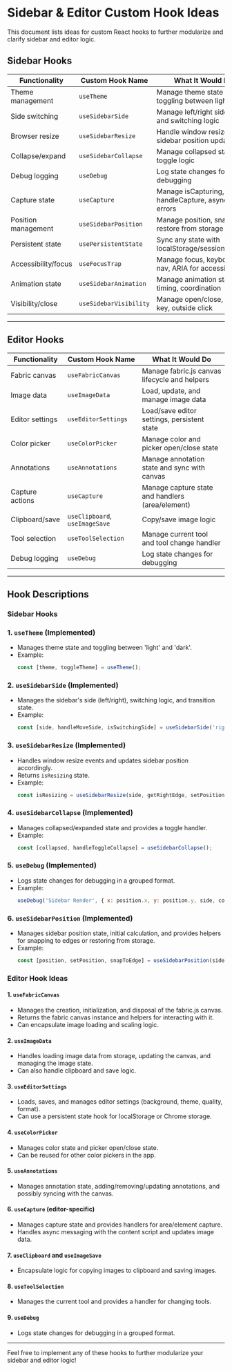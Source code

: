 # Sidebar & Editor Custom Hook Ideas

This document lists ideas for custom React hooks to further modularize and clarify sidebar and editor logic.

## Sidebar Hooks

| Functionality       | Custom Hook Name       | What It Would Do                                       | Status          |
| ------------------- | ---------------------- | ------------------------------------------------------ | --------------- |
| Theme management    | `useTheme`             | Manage theme state and toggling between light/dark     | **Implemented** |
| Side switching      | `useSidebarSide`       | Manage left/right side state and switching logic       | **Implemented** |
| Browser resize      | `useSidebarResize`     | Handle window resize and sidebar position update       | **Implemented** |
| Collapse/expand     | `useSidebarCollapse`   | Manage collapsed state and toggle logic                | **Implemented** |
| Debug logging       | `useDebug`             | Log state changes for debugging                        | **Implemented** |
| Capture state       | `useCapture`           | Manage isCapturing, handleCapture, async logic, errors | Idea            |
| Position management | `useSidebarPosition`   | Manage position, snapping, restore from storage        | **Implemented** |
| Persistent state    | `usePersistentState`   | Sync any state with localStorage/sessionStorage        | Idea            |
| Accessibility/focus | `useFocusTrap`         | Manage focus, keyboard nav, ARIA for accessibility     | Idea            |
| Animation state     | `useSidebarAnimation`  | Manage animation state, timing, coordination           | Idea            |
| Visibility/close    | `useSidebarVisibility` | Manage open/close, escape key, outside click           | Idea            |

---

## Editor Hooks

| Functionality   | Custom Hook Name               | What It Would Do                                 |
| --------------- | ------------------------------ | ------------------------------------------------ |
| Fabric canvas   | `useFabricCanvas`              | Manage fabric.js canvas lifecycle and helpers    |
| Image data      | `useImageData`                 | Load, update, and manage image data              |
| Editor settings | `useEditorSettings`            | Load/save editor settings, persistent state      |
| Color picker    | `useColorPicker`               | Manage color and picker open/close state         |
| Annotations     | `useAnnotations`               | Manage annotation state and sync with canvas     |
| Capture actions | `useCapture`                   | Manage capture state and handlers (area/element) |
| Clipboard/save  | `useClipboard`, `useImageSave` | Copy/save image logic                            |
| Tool selection  | `useToolSelection`             | Manage current tool and tool change handler      |
| Debug logging   | `useDebug`                     | Log state changes for debugging                  |

---

## Hook Descriptions

### Sidebar Hooks

### 1. `useTheme` (**Implemented**)

- Manages theme state and toggling between 'light' and 'dark'.
- Example:
  ```js
  const [theme, toggleTheme] = useTheme();
  ```

### 2. `useSidebarSide` (**Implemented**)

- Manages the sidebar's side (left/right), switching logic, and transition state.
- Example:
  ```js
  const [side, handleMoveSide, isSwitchingSide] = useSidebarSide('right', 500);
  ```

### 3. `useSidebarResize` (**Implemented**)

- Handles window resize events and updates sidebar position accordingly.
- Returns `isResizing` state.
- Example:
  ```js
  const isResizing = useSidebarResize(side, getRightEdge, setPosition);
  ```

### 4. `useSidebarCollapse` (**Implemented**)

- Manages collapsed/expanded state and provides a toggle handler.
- Example:
  ```js
  const [collapsed, handleToggleCollapse] = useSidebarCollapse();
  ```

### 5. `useDebug` (**Implemented**)

- Logs state changes for debugging in a grouped format.
- Example:
  ```js
  useDebug('Sidebar Render', { x: position.x, y: position.y, side, collapsed });
  ```

### 6. `useSidebarPosition` (**Implemented**)

- Manages sidebar position state, initial calculation, and provides helpers for snapping to edges or restoring from storage.
- Example:
  ```js
  const [position, setPosition, snapToEdge] = useSidebarPosition(side, sidebarWidth, getInitialY);
  ```

### Editor Hook Ideas

#### 1. `useFabricCanvas`

- Manages the creation, initialization, and disposal of the fabric.js canvas.
- Returns the fabric canvas instance and helpers for interacting with it.
- Can encapsulate image loading and scaling logic.

#### 2. `useImageData`

- Handles loading image data from storage, updating the canvas, and managing the image state.
- Can also handle clipboard and save logic.

#### 3. `useEditorSettings`

- Loads, saves, and manages editor settings (background, theme, quality, format).
- Can use a persistent state hook for localStorage or Chrome storage.

#### 4. `useColorPicker`

- Manages color state and picker open/close state.
- Can be reused for other color pickers in the app.

#### 5. `useAnnotations`

- Manages annotation state, adding/removing/updating annotations, and possibly syncing with the canvas.

#### 6. `useCapture` (editor-specific)

- Manages capture state and provides handlers for area/element capture.
- Handles async messaging with the content script and updates image data.

#### 7. `useClipboard` and `useImageSave`

- Encapsulate logic for copying images to clipboard and saving images.

#### 8. `useToolSelection`

- Manages the current tool and provides a handler for changing tools.

#### 9. `useDebug`

- Logs state changes for debugging in a grouped format.

---

Feel free to implement any of these hooks to further modularize your sidebar and editor logic!
